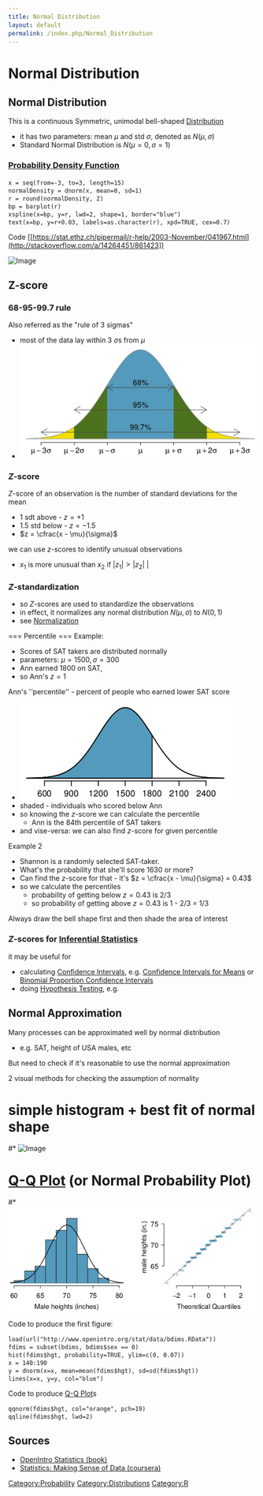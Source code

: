 ```yaml
---
title: Normal Distribution
layout: default
permalink: /index.php/Normal_Distribution
---
```


# Normal Distribution

## Normal Distribution
This is a continuous Symmetric, unimodal bell-shaped [Distribution](Distribution) 
- it has two parameters: mean $\mu$ and std $\sigma$, denoted as $N(\mu, \sigma)$
- Standard Normal Distribution is $N(\mu = 0, \sigma = 1)$



### [Probability Density Function](Probability_Density_Function)
```text only
x = seq(from=-3, to=3, length=15)
normalDensity = dnorm(x, mean=0, sd=1)
r = round(normalDensity, 2)
bp = barplot(r)
xspline(x=bp, y=r, lwd=2, shape=1, border="blue")
text(x=bp, y=r+0.03, labels=as.character(r), xpd=TRUE, cex=0.7)
```
Code [[https://stat.ethz.ch/pipermail/r-help/2003-November/041967.html](http://stackoverflow.com/a/14264451/861423])

<img src="http://habrastorage.org/files/226/4f4/847/2264f48471de4f249b0db00035fd3261.png" alt="Image">




## Z-score
### 68-95-99.7 rule
Also referred as the "rule of 3 sigmas" 
- most of the data lay within 3 $\sigma$s from $\mu$
- <img src="https://raw.githubusercontent.com/alexeygrigorev/wiki-figures/master/b/openintrostat/normal-3-sigmas.png" alt="Image">


### $Z$-score
$Z$-score of an observation is the number of standard deviations for the mean
- 1 sdt above - $z = +1$
- 1.5 std below - $z = -1.5$
- $z = \cfrac{x - \mu}{\sigma}$


we can use $z$-scores to identify unusual observations 
- $x_1$ is more unusual than $x_2$ if $|  z_1 | > | z_2 |$ |

### $Z$-standardization
- so $Z$-scores are used to standardize the observations 
- in effect, it normalizes any normal distribution $N(\mu, \sigma$) to $N(0, 1)$
- see [Normalization](Normalization)


=== Percentile === 
Example:
- Scores of SAT takers are distributed normally
- parameters: $\mu = 1500, \sigma = 300$
- Ann earned 1800 on SAT,
- so Ann's $z = 1$


Ann's ''percentile'' - percent of people who earned lower SAT score 
- <img src="https://raw.githubusercontent.com/alexeygrigorev/wiki-figures/master/b/openintrostat/normal-ex-percentile.png" alt="Image">
- shaded - individuals who scored below Ann
- so knowing the $z$-score we can calculate the percentile 
  - Ann is the 84th percentile of SAT takers 
- and vise-versa: we can also find $z$-score for given percentile 


Example 2
- Shannon is a randomly selected SAT-taker.
- What's the probability that she'll score 1630 or more? 
- Can find the $z$-score for that - it's $z = \cfrac{x - \mu}{\sigma} = 0.43$
- so we calculate the percentiles
  - probability of getting below $z=0.43$ is 2/3
  - so probability of getting above $z=0.43$ is 1 - 2/3 = 1/3


Always draw the bell shape first and then shade the area of interest 


### $Z$-scores for [Inferential Statistics](Inferential_Statistics)
it may be useful for
- calculating [Confidence Intervals](Confidence_Intervals), e.g. [Confidence Intervals for Means](Confidence_Intervals_for_Means) or [Binomial Proportion Confidence Intervals](Binomial_Proportion_Confidence_Intervals)
- doing [Hypothesis Testing](Hypothesis_Testing), e.g. 


## Normal Approximation
Many processes can be approximated well by normal distribution 
- e.g. SAT, height of USA males, etc

But need to check if it's reasonable to use the normal approximation 

2 visual methods for checking the assumption of normality 
# simple histogram + best fit of normal shape
#* <img src="http://habrastorage.org/files/dd4/cda/bcd/dd4cdabcdf864de594a2d46d760ee067.png" alt="Image">
# [Q-Q Plot](Q-Q_Plot) (or Normal Probability Plot)
#* <img src="https://raw.githubusercontent.com/alexeygrigorev/wiki-figures/master/b/openintrostat/normal-prob-plot-ex.png" alt="Image">


Code to produce the first figure:

```gdscript
load(url("http://www.openintro.org/stat/data/bdims.RData"))
fdims = subset(bdims, bdims$sex == 0)
hist(fdims$hgt, probability=TRUE, ylim=c(0, 0.07))
x = 140:190
y = dnorm(x=x, mean=mean(fdims$hgt), sd=sd(fdims$hgt))
lines(x=x, y=y, col="blue")
```


Code to produce  [Q-Q Plot](Q-Q_Plot)s

```text only
qqnorm(fdims$hgt, col="orange", pch=19)
qqline(fdims$hgt, lwd=2)
```


## Sources
- [OpenIntro Statistics (book)](OpenIntro_Statistics_(book))
- [Statistics: Making Sense of Data (coursera)](Statistics__Making_Sense_of_Data_(coursera))

[Category:Probability](Category_Probability)
[Category:Distributions](Category_Distributions)
[Category:R](Category_R)